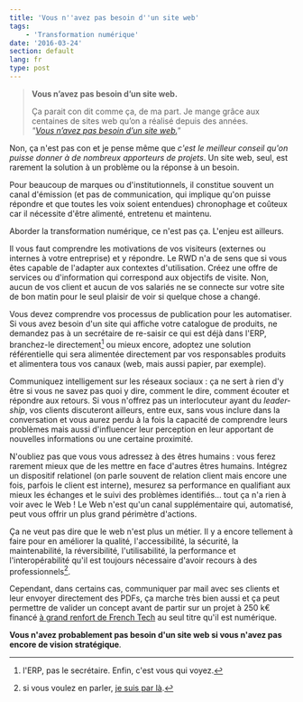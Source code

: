 ```yaml
---
title: 'Vous n''avez pas besoin d''un site web'
tags:
    - 'Transformation numérique'
date: '2016-03-24'
section: default
lang: fr
type: post
---
```


> **Vous n’avez pas besoin d’un site web.**  
>
> Ça parait con dit comme ça, de ma part. Je mange grâce aux centaines de sites web qu’on a réalisé depuis des années.  
> <cite>"[Vous n’avez pas besoin d’un site web.](http://fuuuccckkk.tumblr.com/post/141622101754/vous-navez-pas-besoin-dun-site-web)"</cite>

Non, ça n'est pas con et je pense même que _c'est le meilleur conseil qu'on puisse donner à de nombreux apporteurs de projets_. Un site web, seul, est rarement la solution à un problème ou la réponse à un besoin.

Pour beaucoup de marques ou d'institutionnels, il constitue souvent un canal d'émission (et pas de communication, qui implique qu'on puisse répondre et que toutes les voix soient entendues) chronophage et coûteux car il nécessite d'être alimenté, entretenu et maintenu.

Aborder la transformation numérique, ce n'est pas ça. L'enjeu est ailleurs.

Il vous faut comprendre les motivations de vos visiteurs (externes ou internes à votre entreprise) et y répondre. Le RWD n'a de sens que si vous êtes capable de l'adapter aux contextes d'utilisation. Créez une offre de services ou d'information qui correspond aux objectifs de visite. Non, aucun de vos client et aucun de vos salariés ne se connecte sur votre site de bon matin pour le seul plaisir de voir si quelque chose a changé.

Vous devez comprendre vos processus de publication pour les automatiser. Si vous avez besoin d'un site qui affiche votre catalogue de produits, ne demandez pas à un secrétaire de re-saisir ce qui est déjà dans l'ERP, branchez-le directement[^humour] ou mieux encore, adoptez une solution référentielle qui sera alimentée directement par vos responsables produits et alimentera tous vos canaux (web, mais aussi papier, par exemple).

[^humour]: l'ERP, pas le secrétaire. Enfin, c'est vous qui voyez.

Communiquez intelligement sur les réseaux sociaux : ça ne sert à rien d'y être si vous ne savez pas quoi y dire, comment le dire, comment  écouter et répondre aux retours. Si vous n'offrez pas un interlocuteur ayant du <i lang="en">leadership</i>, vos clients discuteront ailleurs, entre eux, sans vous inclure dans la conversation et vous aurez perdu à la fois la capacité de comprendre leurs problèmes mais aussi d'influencer leur perception en leur apportant de nouvelles informations ou une certaine proximité.

N'oubliez pas que vous vous adressez à des êtres humains : vous ferez rarement mieux que de les mettre en face d'autres êtres humains. Intégrez un dispositif relationel (on parle souvent de relation client mais encore une fois, parfois le client est interne), mesurez sa performance en qualifiant aux mieux les échanges et le suivi des problèmes identifiés… tout ça n'a rien à voir avec le Web ! Le Web n'est qu'un canal supplémentaire qui, automatisé, peut vous offrir un plus grand périmètre d'actions.

Ça ne veut pas dire que le web n'est plus un métier. Il y a encore tellement à faire pour en améliorer la qualité, l'accessibilité, la sécurité, la maintenabilité, la réversibilité, l'utilisabilité, la performance et l'interopérabilité qu'il est toujours nécessaire d'avoir recours à des professionnels[^clever].

[^clever]: si vous voulez en parler, [je suis par là](http://www.clever-age.com/fr/briefez-nous/).

Cependant, dans certains cas, communiquer par mail avec ses clients et leur envoyer directement des PDFs, ça marche très bien aussi et ça peut permettre de valider un concept avant de partir sur un projet à 250 k€ financé [à grand renfort de French Tech](http://www.frenchtech.co/a-propos) au seul titre qu'il est numérique.

**Vous n'avez probablement pas besoin d'un site web si vous n'avez pas encore de vision stratégique**.
